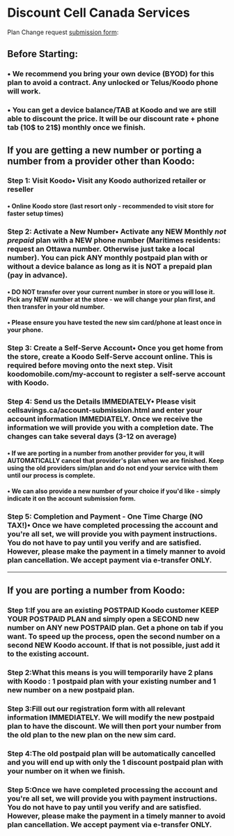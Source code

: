 # Discount Cell Canada Services

Plan Change request [submission form](https://goo.gl/forms/kY4kWOBPpwY4rfyg2):

## Before Starting:
### • We recommend you bring your own device (BYOD) for this plan to avoid a contract. Any unlocked or Telus/Koodo phone will work.

### • You can get a device balance/TAB at Koodo and we are still able to discount the price. It will be our discount rate + phone tab (10$ to 21$) monthly once we finish.

## If you are getting a new number or porting a number from a provider other than Koodo:
### Step 1: Visit Koodo• Visit any Koodo authorized retailer or reseller

#### • Online Koodo store (last resort only - recommended to visit store for faster setup times)

### Step 2: Activate a New Number• Activate any NEW Monthly *not prepaid* plan with a NEW phone number (Maritimes residents: request an Ottawa number. Otherwise just take a local number). You can pick ANY monthly postpaid plan with or without a device balance as long as it is NOT a prepaid plan (pay in advance).

#### • DO NOT transfer over your current number in store or you will lose it. Pick any NEW number at the store - we will change your plan first, and then transfer in your old number.

#### • Please ensure you have tested the new sim card/phone at least once in your phone.

### Step 3: Create a Self-Serve Account• Once you get home from the store, create a Koodo Self-Serve account online. This is required before moving onto the next step. Visit koodomobile.com/my-account to register a self-serve account with Koodo.

### Step 4: Send us the Details IMMEDIATELY• Please visit cellsavings.ca/account-submission.html and enter your account information IMMEDIATELY. Once we receive the information we will provide you with a completion date. The changes can take several days (3-12 on average)                                

#### • If we are porting in a number from another provider for you, it will AUTOMATICALLY cancel that provider's plan when we are finished. Keep using the old providers sim/plan and do not end your service with them until our process is complete.

#### • We can also provide a new number of your choice if you'd like - simply indicate it on the account submission form.

### Step 5: Completion and Payment - One Time Charge (NO TAX!)• Once we have completed processing the account and you're all set, we will provide you with payment instructions. You do not have to pay until you verify and are satisfied. However, please make the payment in a timely manner to avoid plan cancellation. We accept payment via e-transfer ONLY.

---------------------------------------------------------------------------------------------------------------------------------
## If you are porting a number from Koodo:

### Step 1:If you are an existing POSTPAID Koodo customer KEEP YOUR POSTPAID PLAN and simply open a SECOND new number on ANY new POSTPAID plan. Get a phone on tab if you want. To speed up the process, open the second number on a second NEW Koodo account. If that is not possible, just add it to the existing account.

### Step 2:What this means is you will temporarily have 2 plans with Koodo : 1 postpaid plan with your existing number and 1 new number on a new postpaid plan.

### Step 3:Fill out our registration form with all relevant information IMMEDIATELY. We will modify the new postpaid plan to have the discount. We will then port your number from the old plan to the new plan on the new sim card.

### Step 4:The old postpaid plan will be automatically cancelled and you will end up with only the 1 discount postpaid plan with your number on it when we finish.

### Step 5:Once we have completed processing the account and you're all set, we will provide you with payment instructions. You do not have to pay until you verify and are satisfied. However, please make the payment in a timely manner to avoid plan cancellation. We accept payment via e-transfer ONLY.


